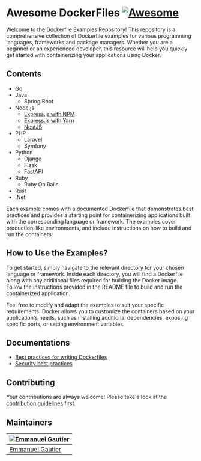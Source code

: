 # Awesome DockerFiles [![Awesome](https://awesome.re/badge-flat.svg)](https://awesome.re)

Welcome to the Dockerfile Examples Repository! This repository is a comprehensive collection of Dockerfile examples for various programming languages, frameworks and package managers. Whether you are a beginner or an experienced developer, this resource will help you quickly get started with containerizing your applications using Docker.

## Contents

- Go
- Java
    - Spring Boot
- Node.js
    - [Express.js with NPM](./express/express-npm/)
    - [Express.js with Yarn](./express/express-yarn/)
    - [NestJS](./nestjs/)
- PHP
    - Laravel
    - Symfony
- Python
    - Django
    - Flask
    - FastAPI
- Ruby
    - Ruby On Rails
- Rust
- .Net

Each example comes with a documented Dockerfile that demonstrates best practices and provides a starting point for containerizing applications built with the corresponding language or framework. The examples cover production-like environments, and include instructions on how to build and run the containers.

## How to Use the Examples?

To get started, simply navigate to the relevant directory for your chosen language or framework. Inside each directory, you will find a Dockerfile along with any additional files required for building the Docker image. Follow the instructions provided in the README file to build and run the containerized application.

Feel free to modify and adapt the examples to suit your specific requirements. Docker allows you to customize the containers based on your application's needs, such as installing additional dependencies, exposing specific ports, or setting environment variables.

## Documentations

- [Best practices for writing Dockerfiles](https://docs.docker.com/develop/develop-images/dockerfile_best-practices/)
- [Security best practices](https://docs.docker.com/develop/security-best-practices/)

## Contributing

Your contributions are always welcome! Please take a look at the [contribution guidelines](https://github.com/emmanuelgautier/awesome-dockerfiles/blob/master/CONTRIBUTING.md) first.

## Maintainers

[![Emmanuel Gautier](https://avatars0.githubusercontent.com/u/2765366?s=144)](https://www.emmanuelgautier.com) |
--- |
[Emmanuel Gautier](https://www.emmanuelgautier.com) |
